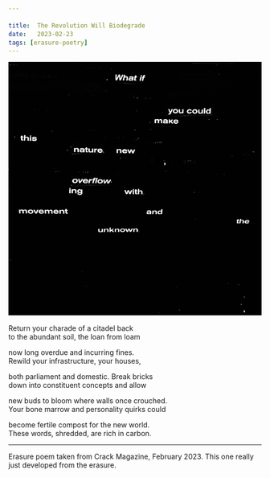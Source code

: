 ```yaml
---

title:  The Revolution Will Biodegrade
date:   2023-02-23
tags: [erasure-poetry]
---
```


<img src="/assets/images/articles/2023/rewild.jpeg" alt="erasure poem: What if you could make this nature new/ overflowing with movement and the unknown" title="I don't make erasure poetry any more, I rewild newspapers" class="responsive"><br>

Return your charade of a citadel back    
to the abundant soil, the loan from loam   

now long overdue and incurring fines.    
Rewild your infrastructure, your houses,  

both parliament and domestic. Break bricks   
down into constituent concepts and allow   

new buds to bloom where walls once crouched.   
Your bone marrow and personality quirks could  

become fertile compost for the new world.   
These words, shredded, are rich in carbon.  

***

Erasure poem taken from Crack Magazine, February 2023. This one really just developed from the erasure. 
